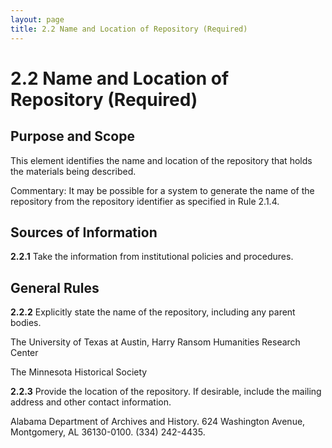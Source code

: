 ```yaml
---
layout: page
title: 2.2 Name and Location of Repository (Required)
---
```

# 2.2 Name and Location of Repository (Required)

## Purpose and Scope

This element identifies the name and location of the repository that holds the materials being described.

Commentary: It may be possible for a system to generate the name of the repository from the repository identifier as specified in Rule 2.1.4.

## Sources of Information

**2.2.1** Take the information from institutional policies and procedures.

## General Rules

**2.2.2** Explicitly state the name of the repository, including any parent bodies.

<p class="dacs-example">The University of Texas at Austin, Harry Ransom Humanities Research Center</p>

<p class="dacs-example">The Minnesota Historical Society</p>

**2.2.3** Provide the location of the repository. If desirable, include the mailing address and other contact information.

<p class="dacs-example">Alabama Department of Archives and History. 624 Washington Avenue, Montgomery, AL 36130-0100. (334) 242-4435.</p>
